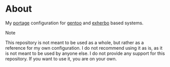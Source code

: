 # About

My [portage](https://wiki.gentoo.org/wiki/Project:Portage) configuration for [gentoo](https://www.gentoo.org) and [exherbo](https://www.exherbolinux.org) based systems.

> [!NOTE]  
> This repository is not meant to be used as a whole, but rather as a reference for my own configuration. I do not recommend using it as is, as it is not meant to be used by anyone else. I do not provide any support for this repository. If you want to use it, you are on your own.
